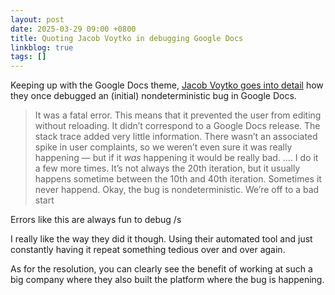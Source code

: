 ```yaml
---
layout: post
date: 2025-03-29 09:00 +0800
title: Quoting Jacob Voytko in debugging Google Docs
linkblog: true
tags: []
---
```


Keeping up with the Google Docs theme, [Jacob Voytko goes into detail](https://www.clientserver.dev/p/war-story-the-hardest-bug-i-ever) how they once debugged an (initial) nondeterministic bug in Google Docs. 

> It was a fatal error. This means that it prevented the user from editing without reloading. It didn’t correspond to a Google Docs release. The stack trace added very little information. There wasn’t an associated spike in user complaints, so we weren’t even sure it was really happening — but if it _was_ happening it would be really bad.
> ….
> I do it a few more times. It’s not always the 20th iteration, but it usually happens sometime between the 10th and 40th iteration. Sometimes it never happend. Okay, the bug is nondeterministic. We’re off to a bad start

Errors like this are always fun to debug /s 

I really like the way they did it though. Using their automated tool and just constantly having it repeat something tedious over and over again. 

As for the resolution, you can clearly see the benefit of working at such a big company where they also built the platform where the bug is happening. 